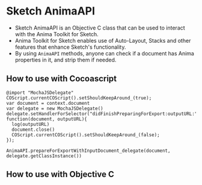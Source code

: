 # Sketch AnimaAPI

* Sketch AnimaAPI is an Objective C class that can be used to interact with the Anima Toolkit for Sketch.
* Anima Toolkit for Sketch enables use of Auto-Layout, Stacks and other features that enhance Sketch's functionality.
* By using `AnimaAPI` methods, anyone can check if a document has Anima properties in it, and strip them if needed.

## How to use with Cocoascript
```
@import "MochaJSDelegate"
COScript.currentCOScript().setShouldKeepAround_(true);
var document = context.document
var delegate = new MochaJSDelegate()
delegate.setHandlerForSelector("didFinishPreparingForExport:outputURL:", function(document, outputURL){
  log(outputURL)
  document.close()
  COScript.currentCOScript().setShouldKeepAround_(false);
});

AnimaAPI.prepareForExportWithInputDocument_delegate(document, delegate.getClassInstance())
```

## How to use with Objective C
```

```
